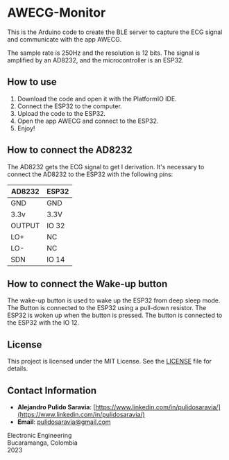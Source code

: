 # AWECG-Monitor

This is the Arduino code to create the BLE server to capture the ECG signal and communicate with the app AWECG.

The sample rate is 250Hz and the resolution is 12 bits. The signal is amplified by an AD8232, and the microcontroller is an ESP32.

## How to use
1. Download the code and open it with the PlatformIO IDE.
2. Connect the ESP32 to the computer.
3. Upload the code to the ESP32.
4. Open the app AWECG and connect to the ESP32.
5. Enjoy!

## How to connect the AD8232
The AD8232 gets the ECG signal to get I derivation. It's necessary to connect the AD8232 to the ESP32 with the following pins:

| AD8232 | ESP32 |
|--------|-------|
| GND    | GND   |
| 3.3v   | 3.3V  |
| OUTPUT | IO 32 |
| LO+    | NC    |
| LO-    | NC    |
| SDN    | IO 14 |

## How to connect the Wake-up button
The wake-up button is used to wake up the ESP32 from deep sleep mode. The Button is connected to the ESP32 using a pull-down resistor. The ESP32 is woken up when the button is pressed. The button is connected to the ESP32 with the IO 12.

## License

This project is licensed under the MIT License. See the [LICENSE](LICENSE) file for details.

## Contact Information

- **Alejandro Pulido Saravia**: [https://www.linkedin.com/in/pulidosaravia/](https://www.linkedin.com/in/pulidosaravia/)
- **Email**: [pulidosaravia@gmail.com](mailto:pulidosaravia@gmail.com)

Electronic Engineering  
Bucaramanga, Colombia  
2023
